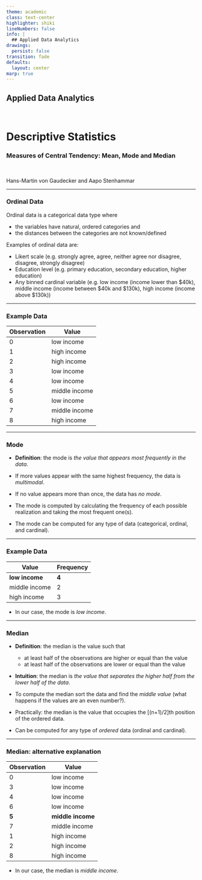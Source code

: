 ```yaml
---
theme: academic
class: text-center
highlighter: shiki
lineNumbers: false
info: |
  ## Applied Data Analytics
drawings:
  persist: false
transition: fade
defaults:
  layout: center
marp: true
---
```


## Applied Data Analytics

<br>

# Descriptive Statistics

### Measures of Central Tendency: Mean, Mode and Median

<br>

Hans-Martin von Gaudecker and Aapo Stenhammar

---

### Ordinal Data

Ordinal data is a categorical data type where 
- the variables have natural, ordered categories and 
- the distances between the categories are not known/defined

Examples of ordinal data are: 
- Likert scale (e.g. strongly agree, agree, neither agree nor disagree, disagree, strongly disagree)
- Education level (e.g. primary education, secondary education, higher education)
- Any binned cardinal variable (e.g. low income (income lower than \$40k), middle income (income between \$40k and \$130k), high income (income above $130k))

---

### Example Data


| Observation | Value |
| ----------- | ----- |
| 0           | low income     |
| 1           | high income     |
| 2           | high income   |
| 3           | low income   |
| 4           | low income   |
| 5           | middle income     |
| 6           | low income   |
| 7           | middle income   |
| 8           | high income   |

<!--Would be ideal to use some actual data, but no more than 5 obs and need repeated value for mode -->
<!-- I think with 5 obs. there is not a very interesting histogram we can plot... -->

---

### Mode

- **Definition**: the mode is _the value that appears most frequently in the data_.

- If more values appear with the same highest frequency, the data is _multimodal_.

- If no value appears more than once, the data has _no mode_.

- The mode is computed by calculating the frequency of each possible realization and taking the most frequent one(s).

- The mode can be computed for any type of data (categorical, ordinal, and cardinal).

---

### Example Data

| Value | Frequency |
| ----------- | ----- |
| **low income**           |  **4**    |
| middle income           |   2   |
| high income           | 3   |


- In our case, the mode is *low income*.

---
### Median

- **Definition**: the median is the value such that 
  - at least half of the observations are higher or equal than the value
  - at least half of the observations are lower or equal than the value

- **Intuition**: the median is _the value that separates the higher half from the lower half of the data_.

- To compute the median sort the data and find the _middle value_ (what happens if the values are an even number?).

- Practically: the median is the value that occupies the [(n+1)/2]th position of the ordered data.

- Can be computed for any type of _ordered_ data (ordinal and cardinal).

---

### Median: alternative explanation


| Observation | Value |
| ----------- | ----- |
| 0           | low income     |
| 3           | low income   |
| 4           | low income   |
| 6           | low income   |
| **5**          | **middle income**     |
| 7           | middle income   |
| 1           | high income     |
| 2           | high income   |
| 8           | high income   |

- In our case, the median is *middle income*.

